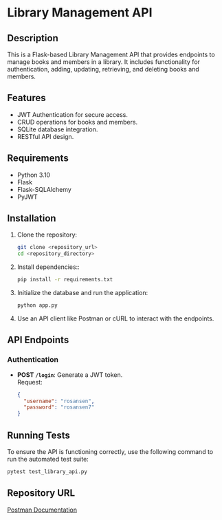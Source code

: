# Library Management API

## Description
This is a Flask-based Library Management API that provides endpoints to manage books and members in a library. It includes functionality for authentication, adding, updating, retrieving, and deleting books and members.

## Features
- JWT Authentication for secure access.
- CRUD operations for books and members.
- SQLite database integration.
- RESTful API design.

## Requirements
- Python 3.10
- Flask
- Flask-SQLAlchemy
- PyJWT

## Installation
1. Clone the repository:
   ```bash
   git clone <repository_url>
   cd <repository_directory>
2. Install dependencies::
   ```bash
   pip install -r requirements.txt
3. Initialize the database and run the application:
   ```bash
   python app.py
4. Use an API client like Postman or cURL to interact with the endpoints.
## API Endpoints

### Authentication
- **POST `/login`**: Generate a JWT token.  
  Request:
  ```json
  {
    "username": "rosansen",
    "password": "rosansen7"
  }

## Running Tests

To ensure the API is functioning correctly, use the following command to run the automated test suite:

```bash
pytest test_library_api.py
```
## Repository URL

[Postman Documentation](https://www.postman.com/rosansen/library/collection/t2g61jd/library-api?action=share&creator=20930953)

